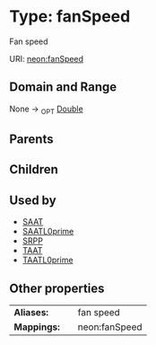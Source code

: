 
# Type: fanSpeed


Fan speed

URI: [neon:fanSpeed](https://data.neonscience.org/fanSpeed)


## Domain and Range

None ->  <sub>OPT</sub> [Double](types/Double.md)

## Parents


## Children


## Used by

 * [SAAT](SAAT.md)
 * [SAATL0prime](SAATL0prime.md)
 * [SRPP](SRPP.md)
 * [TAAT](TAAT.md)
 * [TAATL0prime](TAATL0prime.md)

## Other properties

|  |  |  |
| --- | --- | --- |
| **Aliases:** | | fan speed |
| **Mappings:** | | neon:fanSpeed |

